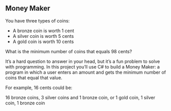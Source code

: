 ## Money Maker

You have three types of coins:

* A bronze coin is worth 1 cent
* A silver coin is worth 5 cents
* A gold coin is worth 10 cents

What is the minimum number of coins that equals 98 cents?

It’s a hard question to answer in your head, but it’s a fun problem to solve with programming. In this project you’ll use C# to build a Money Maker: a program in which a user enters an amount and gets the minimum number of coins that equal that value.

For example, 16 cents could be:

16 bronze coins,
3 silver coins and 1 bronze coin, or
1 gold coin, 1 silver coin, 1 bronze coin

